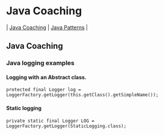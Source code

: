 # Java Coaching
| [Java Coaching](src/main/java/coaching "Coaching Java Idioms") | [Java Patterns](src/main/java/patterns "Design Patterns in Java") |

## Java Coaching

### Java logging examples

#### Logging with an Abstract class.

	protected final Logger log = LoggerFactory.getLogger(this.getClass().getSimpleName());
	
#### Static logging 

	private static final Logger LOG = LoggerFactory.getLogger(StaticLogging.class);

